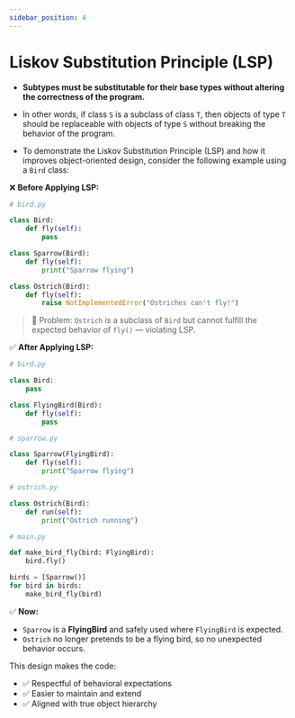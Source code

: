 ```yaml
---
sidebar_position: 4
---
```


# Liskov Substitution Principle (LSP)

- **Subtypes must be substitutable for their base types without altering the correctness of the program.**

- In other words, if class `S` is a subclass of class `T`, then objects of type `T` should be replaceable with objects of type `S` without breaking the behavior of the program.

- To demonstrate the Liskov Substitution Principle (LSP) and how it improves object-oriented design, consider the following example using a `Bird` class:


❌ **Before Applying LSP:**

```python
# bird.py

class Bird:
    def fly(self):
        pass

class Sparrow(Bird):
    def fly(self):
        print("Sparrow flying")

class Ostrich(Bird):
    def fly(self):
        raise NotImplementedError("Ostriches can't fly!")
```

> 🔴 Problem: `Ostrich` is a subclass of `Bird` but cannot fulfill the expected behavior of `fly()` — violating LSP.


✅ **After Applying LSP:**

```python
# bird.py

class Bird:
    pass

class FlyingBird(Bird):
    def fly(self):
        pass
```

```python
# sparrow.py

class Sparrow(FlyingBird):
    def fly(self):
        print("Sparrow flying")
```

```python
# ostrich.py

class Ostrich(Bird):
    def run(self):
        print("Ostrich running")
```

```python
# main.py

def make_bird_fly(bird: FlyingBird):
    bird.fly()

birds = [Sparrow()]
for bird in birds:
    make_bird_fly(bird)
```

✅ **Now:**

- `Sparrow` is a **FlyingBird** and safely used where `FlyingBird` is expected.
- `Ostrich` no longer pretends to be a flying bird, so no unexpected behavior occurs.

This design makes the code:
- ✅ Respectful of behavioral expectations
- ✅ Easier to maintain and extend
- ✅ Aligned with true object hierarchy
